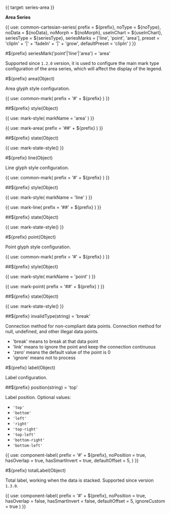{{ target: series-area }}

<!-- IAreaSeriesSpec -->

**Area Series**

{{ use: common-cartesian-series(
  prefix = ${prefix},
  noType = ${noType},
  noData = ${noData},
  noMorph = ${noMorph},
  useInChart = ${useInChart},
  seriesType = ${seriesType},
  seriesMarks = ['line', 'point', 'area'],
  preset = 'clipIn' + '|' + 'fadeIn' + '|' + 'grow',
  defaultPreset = 'clipIn'
) }}

#${prefix} seriesMark('point'|'line'|'area') = 'area'

Supported since `1.2.0` version, it is used to configure the main mark type configuration of the area series, which will affect the display of the legend.

#${prefix} area(Object)

Area glyph style configuration.

{{ use: common-mark(
  prefix = '#' + ${prefix}
) }}

##${prefix} style(Object)

{{ use: mark-style(
  markName = 'area'
) }}

{{ use: mark-area(
  prefix = '##' + ${prefix}
) }}

##${prefix} state(Object)

{{ use: mark-state-style() }}

#${prefix} line(Object)

Line glyph style configuration.

{{ use: common-mark(
  prefix = '#' + ${prefix}
) }}

##${prefix} style(Object)

{{ use: mark-style(
  markName = 'line'
) }}

{{ use: mark-line(
  prefix = '##' + ${prefix}
) }}

##${prefix} state(Object)

{{ use: mark-state-style() }}

#${prefix} point(Object)

Point glyph style configuration.

{{ use: common-mark(
  prefix = '#' + ${prefix}
) }}

##${prefix} style(Object)

{{ use: mark-style(
  markName = 'point'
) }}

{{ use: mark-point(
  prefix = '##' + ${prefix}
) }}

##${prefix} state(Object)

{{ use: mark-state-style() }}

##${prefix} invalidType(string) = 'break'

Connection method for non-compliant data points. Connection method for null, undefined, and other illegal data points.

- 'break' means to break at that data point
- 'link' means to ignore the point and keep the connection continuous
- 'zero' means the default value of the point is 0
- 'ignore' means not to process

#${prefix} label(Object)

Label configuration.

##${prefix} position(string) = 'top'

Label position. Optional values:

- `'top'`
- `'bottom'`
- `'left'`
- `'right'`
- `'top-right'`
- `'top-left'`
- `'bottom-right'`
- `'bottom-left'`

{{ use: component-label(
  prefix = '#' + ${prefix},
  noPosition = true,
  hasOverlap = true,
  hasSmartInvert = true,
  defaultOffset = 5,
) }}

#${prefix} totalLabel(Object)

Total label, working when the data is stacked. Supported since version `1.3.0`.

{{ use: component-label(
  prefix = '#' + ${prefix},
  noPosition = true,
  hasOverlap = false,
  hasSmartInvert = false,
  defaultOffset = 5,
  ignoreCustom = true
) }}
